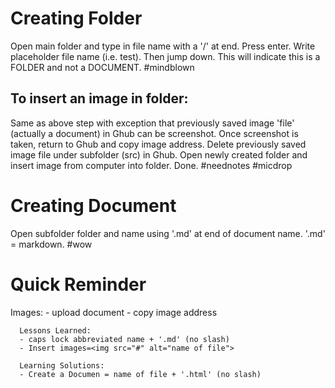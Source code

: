 <html>
 <body>
   <h1> Creating Folder </h1>
   <p> 
     Open main folder and type in file name with a '/' at end. Press enter. 
     Write placeholder file name (i.e. test). Then jump down. This will 
     indicate this is a FOLDER and not a DOCUMENT. #mindblown
  </p>
  <h2>
   To insert an image in folder: </h2>
     <p> Same as above step with exception that previously saved image 'file'
     (actually a document) in Ghub can be screenshot. Once screenshot is 
     taken, return to Ghub and copy image address. Delete previously 
     saved image file under subfolder (src) in Ghub. Open newly created folder 
     and insert image from computer into folder. Done. 
     #neednotes #micdrop
  </p>
  <h1> Creating Document</h1>
  <p>
     Open subfolder folder and name using '.md' at end of document name. 
    '.md' = markdown. #wow
  <h1>Quick Reminder</h1>
  <p>
      Images:
      - upload document
      - copy image address
      
      Lessons Learned:
      - caps lock abbreviated name + '.md' (no slash) 
      - Insert images=<img src="#" alt="name of file">
   
      Learning Solutions:
      - Create a Documen = name of file + '.html' (no slash) 
   
  </p>
  </body>
</html>
